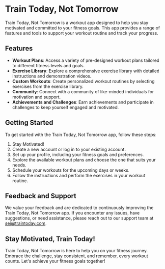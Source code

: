 # Train Today, Not Tomorrow

Train Today, Not Tomorrow is a workout app designed to help you stay motivated and committed to your fitness goals. This app provides a range of features and tools to support your workout routine and track your progress.

## Features

- **Workout Plans**: Access a variety of pre-designed workout plans tailored to different fitness levels and goals.
- **Exercise Library**: Explore a comprehensive exercise library with detailed instructions and demonstration videos.
- **Custom Workouts**: Create personalized workout routines by selecting exercises from the exercise library.
- **Community**: Connect with a community of like-minded individuals for motivation and support.
- **Achievements and Challenges**: Earn achievements and participate in challenges to keep yourself engaged and motivated.

## Getting Started

To get started with the Train Today, Not Tomorrow app, follow these steps:

1. Stay Motivated!
2. Create a new account or log in to your existing account.
3. Set up your profile, including your fitness goals and preferences.
4. Explore the available workout plans and choose the one that suits your needs.
5. Schedule your workouts for the upcoming days or weeks.
6. Follow the instructions and perform the exercises in your workout routine.


## Feedback and Support

We value your feedback and are dedicated to continuously improving the Train Today, Not Tomorrow app. If you encounter any issues, have suggestions, or need assistance, please reach out to our support team at sei@traintoday.com.

## Stay Motivated, Train Today!

Train Today, Not Tomorrow is here to help you on your fitness journey. Embrace the challenge, stay consistent, and remember, every workout counts. Let's achieve your fitness goals together!
